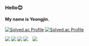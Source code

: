 ### Hello😊
#### My name is Yeongjin.
[![Solved.ac Profile](http://mazassumnida.wtf/api/v2/generate_badge?boj=yeongjin2024)](https://solved.ac/yeongjin2024/)
[![Solved.ac Profile](http://mazassumnida.wtf/api/v2/generate_badge?boj=appsky1888)](https://solved.ac/appsky1888/)
<p>
<img src="https://img.shields.io/badge/python-3776AB?style=flat-square&logo=Python&logoColor=white"/>
<img src="https://img.shields.io/badge/AWS-%23FF9900.svg?style=flat-square&logo=amazon-aws&logoColor=white"/>
<img src="https://img.shields.io/badge/Linux-FCC624?style=flat-square&logo=linux&logoColor=black"/>
<img src="https://img.shields.io/badge/facebook-1877f2?style=flat-square&logo=facebook&logoColor=white&link=https://www.facebook.com/profile.php?id=100053602320865&mibextid=ZbWKwL">
<a href="https://instagram.com/dudwls_05/">
    <img 
        src="http://img.shields.io/badge/-Instagram-black?style=flat&logo=Instagram&link=https://instagram.com/dudwls_05/"
        style="height : auto; margin-left : 10px; margin-right : 10px;"/>
</a>
</p>
<!--
**demopassword/demopassword** is a ✨ _special_ ✨ repository because its `README.md` (this file) appears on your GitHub profile.

Here are some ideas to get you started:


- 🔭 I’m currently working on ...
- 🌱 I’m currently learning ...
- 👯 I’m looking to collaborate on ...
- 🤔 I’m looking for help with ...
- 💬 Ask me about ...
- 📫 How to reach me: ...
- 😄 Pronouns: ...
- ⚡ Fun fact: ...
-->


